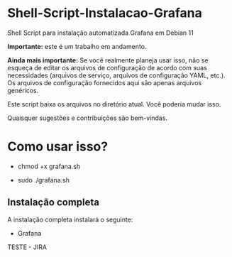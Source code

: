 # Shell-Script-Instalacao-Grafana
Shell Script para instalação automatizada Grafana em Debian 11

**Importante:** este é um trabalho em andamento.

**Ainda mais importante:** Se você realmente planeja usar isso, não se esqueça de editar os arquivos de configuração de acordo com suas necessidades (arquivos de serviço, arquivos de configuração YAML, etc.). Os arquivos de configuração fornecidos aqui são apenas arquivos genéricos.

Este script baixa os arquivos no diretório atual. Você poderia mudar isso.

Quaisquer sugestões e contribuições são bem-vindas.

# Como usar isso?

* chmod +x grafana.sh

* sudo ./grafana.sh

## Instalação completa

A instalação completa instalará o seguinte:

* Grafana


TESTE - JIRA 
